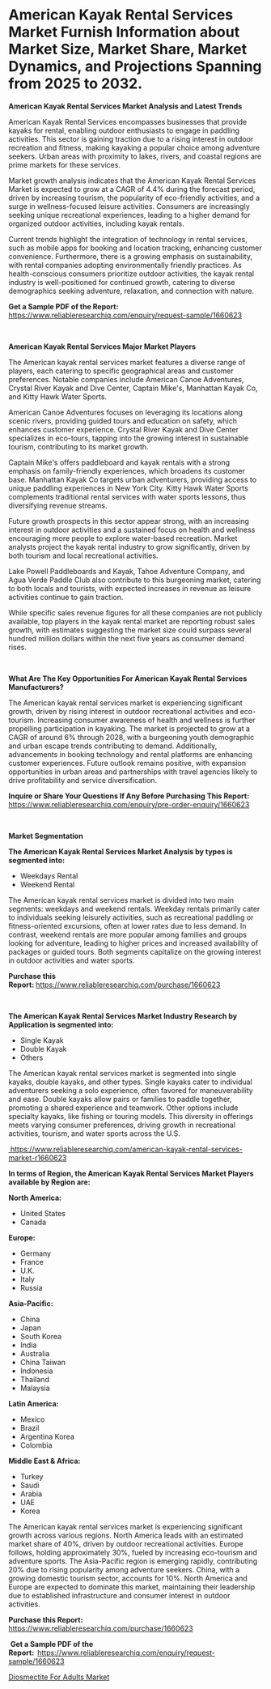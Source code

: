 <p><h1>American Kayak Rental Services Market Furnish Information about Market Size, Market Share, Market Dynamics, and Projections Spanning from 2025 to 2032.</h1></p><p><strong>American Kayak Rental Services Market Analysis and Latest Trends</strong></p>
<p><p>American Kayak Rental Services encompasses businesses that provide kayaks for rental, enabling outdoor enthusiasts to engage in paddling activities. This sector is gaining traction due to a rising interest in outdoor recreation and fitness, making kayaking a popular choice among adventure seekers. Urban areas with proximity to lakes, rivers, and coastal regions are prime markets for these services.</p><p>Market growth analysis indicates that the American Kayak Rental Services Market is expected to grow at a CAGR of 4.4% during the forecast period, driven by increasing tourism, the popularity of eco-friendly activities, and a surge in wellness-focused leisure activities. Consumers are increasingly seeking unique recreational experiences, leading to a higher demand for organized outdoor activities, including kayak rentals.</p><p>Current trends highlight the integration of technology in rental services, such as mobile apps for booking and location tracking, enhancing customer convenience. Furthermore, there is a growing emphasis on sustainability, with rental companies adopting environmentally friendly practices. As health-conscious consumers prioritize outdoor activities, the kayak rental industry is well-positioned for continued growth, catering to diverse demographics seeking adventure, relaxation, and connection with nature.</p></p>
<p><strong>Get a Sample PDF of the Report:&nbsp;</strong> <a href="https://www.reliableresearchiq.com/enquiry/request-sample/1660623?utm_campaign=3136&utm_medium=2&utm_source=Github&utm_content=ia&utm_term=29032025&utm_id=american-kayak-rental-services">https://www.reliableresearchiq.com/enquiry/request-sample/1660623</a></p>
<p>&nbsp;</p>
<p><strong>American Kayak Rental Services Major Market Players</strong></p>
<p><p>The American kayak rental services market features a diverse range of players, each catering to specific geographical areas and customer preferences. Notable companies include American Canoe Adventures, Crystal River Kayak and Dive Center, Captain Mike's, Manhattan Kayak Co, and Kitty Hawk Water Sports. </p><p>American Canoe Adventures focuses on leveraging its locations along scenic rivers, providing guided tours and education on safety, which enhances customer experience. Crystal River Kayak and Dive Center specializes in eco-tours, tapping into the growing interest in sustainable tourism, contributing to its market growth.</p><p>Captain Mike's offers paddleboard and kayak rentals with a strong emphasis on family-friendly experiences, which broadens its customer base. Manhattan Kayak Co targets urban adventurers, providing access to unique paddling experiences in New York City. Kitty Hawk Water Sports complements traditional rental services with water sports lessons, thus diversifying revenue streams.</p><p>Future growth prospects in this sector appear strong, with an increasing interest in outdoor activities and a sustained focus on health and wellness encouraging more people to explore water-based recreation. Market analysts project the kayak rental industry to grow significantly, driven by both tourism and local recreational activities.</p><p>Lake Powell Paddleboards and Kayak, Tahoe Adventure Company, and Agua Verde Paddle Club also contribute to this burgeoning market, catering to both locals and tourists, with expected increases in revenue as leisure activities continue to gain traction.</p><p>While specific sales revenue figures for all these companies are not publicly available, top players in the kayak rental market are reporting robust sales growth, with estimates suggesting the market size could surpass several hundred million dollars within the next five years as consumer demand rises.</p></p>
<p>&nbsp;</p>
<p><strong>What Are The Key Opportunities For American Kayak Rental Services Manufacturers?</strong></p>
<p><p>The American kayak rental services market is experiencing significant growth, driven by rising interest in outdoor recreational activities and eco-tourism. Increasing consumer awareness of health and wellness is further propelling participation in kayaking. The market is projected to grow at a CAGR of around 6% through 2028, with a burgeoning youth demographic and urban escape trends contributing to demand. Additionally, advancements in booking technology and rental platforms are enhancing customer experiences. Future outlook remains positive, with expansion opportunities in urban areas and partnerships with travel agencies likely to drive profitability and service diversification.</p></p>
<p><strong>Inquire or Share Your Questions If Any Before Purchasing This Report:</strong> <a href="https://www.reliableresearchiq.com/enquiry/pre-order-enquiry/1660623?utm_campaign=3136&utm_medium=2&utm_source=Github&utm_content=ia&utm_term=29032025&utm_id=american-kayak-rental-services">https://www.reliableresearchiq.com/enquiry/pre-order-enquiry/1660623</a></p>
<p>&nbsp;</p>
<p><strong>Market Segmentation</strong></p>
<p><strong>The American Kayak Rental Services Market Analysis by types is segmented into:</strong></p>
<p><ul><li>Weekdays Rental</li><li>Weekend Rental</li></ul></p>
<p><p>The American kayak rental services market is divided into two main segments: weekdays and weekend rentals. Weekday rentals primarily cater to individuals seeking leisurely activities, such as recreational paddling or fitness-oriented excursions, often at lower rates due to less demand. In contrast, weekend rentals are more popular among families and groups looking for adventure, leading to higher prices and increased availability of packages or guided tours. Both segments capitalize on the growing interest in outdoor activities and water sports.</p></p>
<p><strong>Purchase this Report:&nbsp;</strong><a href="https://www.reliableresearchiq.com/purchase/1660623?utm_campaign=3136&utm_medium=2&utm_source=Github&utm_content=ia&utm_term=29032025&utm_id=american-kayak-rental-services">https://www.reliableresearchiq.com/purchase/1660623</a></p>
<p>&nbsp;</p>
<p><strong>The American Kayak Rental Services Market Industry Research by Application is segmented into:</strong></p>
<p><ul><li>Single Kayak</li><li>Double Kayak</li><li>Others</li></ul></p>
<p><p>The American kayak rental services market is segmented into single kayaks, double kayaks, and other types. Single kayaks cater to individual adventurers seeking a solo experience, often favored for maneuverability and ease. Double kayaks allow pairs or families to paddle together, promoting a shared experience and teamwork. Other options include specialty kayaks, like fishing or touring models. This diversity in offerings meets varying consumer preferences, driving growth in recreational activities, tourism, and water sports across the U.S.</p></p>
<p><a href="https://www.reliableresearchiq.com/american-kayak-rental-services-market-r1660623?utm_campaign=3136&utm_medium=2&utm_source=Github&utm_content=ia&utm_term=29032025&utm_id=american-kayak-rental-services">&nbsp;https://www.reliableresearchiq.com/american-kayak-rental-services-market-r1660623</a></p>
<p><strong>In terms of Region, the American Kayak Rental Services Market Players available by Region are:</strong></p>
<p>
    <p> <strong> North America: </strong>
        <ul>
            <li>United States</li>
            <li>Canada</li>
        </ul>
        </p> 
    <p> <strong> Europe: </strong>
        <ul>
            <li>Germany</li>
            <li>France</li>
            <li>U.K.</li>
            <li>Italy</li>
            <li>Russia</li>
        </ul>
        </p> 
    <p> <strong> Asia-Pacific: </strong>
        <ul>
            <li>China</li>
            <li>Japan</li>
            <li>South Korea</li>
            <li>India</li>
            <li>Australia</li>
            <li>China Taiwan</li>
            <li>Indonesia</li>
            <li>Thailand</li>
            <li>Malaysia</li>
        </ul>
        </p> 
    <p> <strong> Latin America: </strong>
        <ul>
            <li>Mexico</li>
            <li>Brazil</li>
            <li>Argentina Korea</li>
            <li>Colombia</li>
        </ul>
        </p> 
    <p> <strong> Middle East & Africa: </strong>
        <ul>
            <li>Turkey</li>
            <li>Saudi</li>
            <li>Arabia</li>
            <li>UAE</li>
            <li>Korea</li>
        </ul>
    </p>
    </p>
<p><p>The American kayak rental services market is experiencing significant growth across various regions. North America leads with an estimated market share of 40%, driven by outdoor recreational activities. Europe follows, holding approximately 30%, fueled by increasing eco-tourism and adventure sports. The Asia-Pacific region is emerging rapidly, contributing 20% due to rising popularity among adventure seekers. China, with a growing domestic tourism sector, accounts for 10%. North America and Europe are expected to dominate this market, maintaining their leadership due to established infrastructure and consumer interest in outdoor activities.</p></p>
<p><strong>Purchase this Report: </strong><a href="https://www.reliableresearchiq.com/purchase/1660623?utm_campaign=3136&utm_medium=2&utm_source=Github&utm_content=ia&utm_term=29032025&utm_id=american-kayak-rental-services">https://www.reliableresearchiq.com/purchase/1660623</a></p>
<p>&nbsp;<strong>Get a Sample PDF of the Report:&nbsp;&nbsp;</strong><a href="https://www.reliableresearchiq.com/enquiry/request-sample/1660623?utm_campaign=3136&utm_medium=2&utm_source=Github&utm_content=ia&utm_term=29032025&utm_id=american-kayak-rental-services">https://www.reliableresearchiq.com/enquiry/request-sample/1660623</a></p>
<p><strong></strong></p>
<p><p><a href="https://github.com/donkalucine10/Market-Research-Report-List-1/blob/main/diosmectite-for-adults-market.md?utm_campaign=3136&utm_medium=2&utm_source=Github&utm_content=ia&utm_term=29032025&utm_id=american-kayak-rental-services">Diosmectite For Adults Market</a></p></p>
